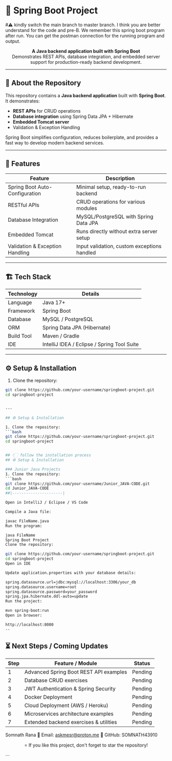 # 🌱 Spring Boot Project

#⚠️ kindly switch the main branch to master branch. I think you are better understand for the code and pre-B. We remember this spring boot program after run. You can get the postman  connection for the running program and output.
<p align="center">
  <b>A Java backend application built with Spring Boot</b><br>
  Demonstrates REST APIs, database integration, and embedded server support for production-ready backend development.
</p>

---

## 📝 About the Repository

This repository contains a **Java backend application** built with **Spring Boot**.  
It demonstrates:

- **REST APIs** for CRUD operations  
- **Database integration** using Spring Data JPA + Hibernate  
- **Embedded Tomcat server**  
- Validation & Exception Handling  

Spring Boot simplifies configuration, reduces boilerplate, and provides a fast way to develop modern backend services.

---

## 🎯 Features

| Feature | Description |
|---------|-------------|
| Spring Boot Auto-Configuration | Minimal setup, ready-to-run backend |
| RESTful APIs | CRUD operations for various modules |
| Database Integration | MySQL/PostgreSQL with Spring Data JPA |
| Embedded Tomcat | Runs directly without extra server setup |
| Validation & Exception Handling | Input validation, custom exceptions handled |

---

## 🏗 Tech Stack

| Technology | Details |
|------------|---------|
| Language | Java 17+ |
| Framework | Spring Boot |
| Database | MySQL / PostgreSQL |
| ORM | Spring Data JPA (Hibernate) |
| Build Tool | Maven / Gradle |
| IDE | IntelliJ IDEA / Eclipse / Spring Tool Suite |

---

## ⚙️ Setup & Installation

1. Clone the repository:
```bash
git clone https://github.com/your-username/springboot-project.git
cd springboot-project


---

## ⚙️ Setup & Installation

1. Clone the repository:
```bash
git clone https://github.com/your-username/springboot-project.git
cd springboot-project


## 👇🏻 follow the installation process 
## ⚙️ Setup & Installation

### Junior Java Projects
1. Clone the repository:
```bash
git clone https://github.com/your-username/Junior_JAVA-CODE.git
cd Junior_JAVA-CODE
##|----------------------|

Open in IntelliJ / Eclipse / VS Code

Compile a Java file:

javac FileName.java
Run the program:

java FileName
Spring Boot Project
Clone the repository:

git clone https://github.com/your-username/springboot-project.git
cd springboot-project
Open in IDE

Update application.properties with your database details:

spring.datasource.url=jdbc:mysql://localhost:3306/your_db
spring.datasource.username=root
spring.datasource.password=your_password
spring.jpa.hibernate.ddl-auto=update
Run the project:

mvn spring-boot:run
Open in browser:

http://localhost:8080
--
```
## ⏳ Next Steps / Coming Updates

| Step | Feature / Module | Status |
|------|-----------------|--------|
| 1    | Advanced Spring Boot REST API examples | Pending |
| 2    | Database CRUD exercises | Pending |
| 3    | JWT Authentication & Spring Security | Pending |
| 4    | Docker Deployment | Pending |
| 5    | Cloud Deployment (AWS / Heroku) | Pending |
| 6    | Microservices architecture examples | Pending |
| 7    | Extended backend exercises & utilities | Pending |👤 Author
Somnath Rana
📧 Email: askmesr@proton.me
🔗 GitHub: SOMNATH43910

<p align="center">⭐ If you like this project, don't forget to star the repository!</p> ```
